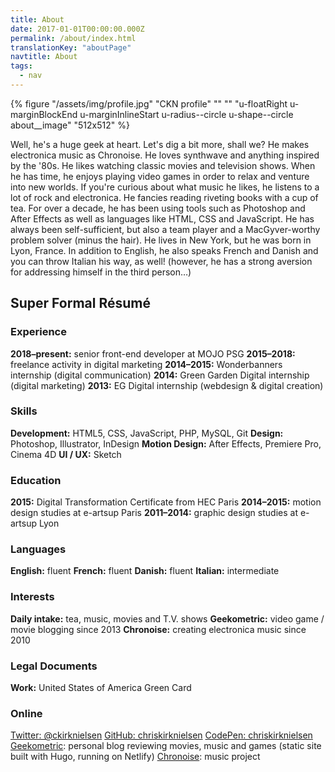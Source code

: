 ```yaml
---
title: About
date: 2017-01-01T00:00:00.000Z
permalink: /about/index.html
translationKey: "aboutPage"
navtitle: About
tags:
  - nav
---
```


{% figure "/assets/img/profile.jpg" "CKN profile" "" "" "u-floatRight u-marginBlockEnd u-marginInlineStart u-radius--circle u-shape--circle about__image" "512x512" %}

Well, he's a huge geek at heart. Let's dig a bit more, shall we? He makes electronica music as Chronoise. He loves synthwave and anything inspired by the '80s. He likes watching classic movies and television shows. When he has time, he enjoys playing video games in order to relax and venture into new worlds. If you're curious about what music he likes, he listens to a lot of rock and electronica. He fancies reading riveting books with a cup of tea. For over a decade, he has been using tools such as Photoshop and After Effects as well as languages like HTML, CSS and JavaScript. He has always been self-sufficient, but also a team player and a MacGyver-worthy problem solver (minus the hair). He lives in New York, but he was born in Lyon, France. In addition to English, he also speaks French and Danish and you can throw Italian his way, as well! (however, he has a strong aversion for addressing himself in the third person…)

## Super Formal Résumé

### Experience

  **2018–present:** senior front-end developer at MOJO PSG
  **2015–2018:** freelance activity in digital marketing
  **2014–2015:** Wonderbanners internship (digital communication)
  **2014:** Green Garden Digital internship (digital marketing)
  **2013:** EG Digital internship (webdesign & digital creation)

### Skills

  **Development:** HTML5, CSS, JavaScript, PHP, MySQL, Git
  **Design:** Photoshop, Illustrator, InDesign
  **Motion Design:** After Effects, Premiere Pro, Cinema 4D
  **UI / UX:** Sketch

### Education

  **2015:** Digital Transformation Certificate from HEC Paris
  **2014–2015:** motion design studies at e-artsup Paris
  **2011–2014:** graphic design studies at e-artsup Lyon

### Languages

  **English:** fluent
  **French:** fluent
  **Danish:** fluent
  **Italian:** intermediate

### Interests

  **Daily intake:** tea, music, movies and T.V. shows
  **Geekometric:** video game / movie blogging since 2013
  **Chronoise:** creating electronica music since 2010

### Legal Documents

  **Work:** United States of America Green Card

### Online

  [Twitter: @ckirknielsen](https://twitter.com/ckirknielsen)
  [GitHub: chriskirknielsen](https://github.com/chriskirknielsen)
  [CodePen: chriskirknielsen](https://codepen.io/chriskirknielsen)
  [Geekometric](https://geekometric.com): personal blog reviewing movies, music and games (static site built with Hugo, running on Netlify)
  [Chronoise](https://chronoise.com): music project